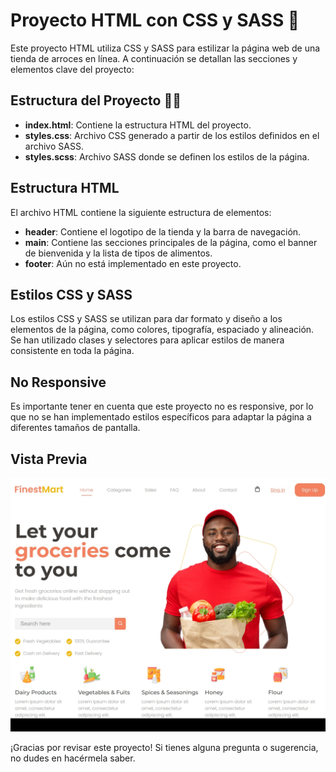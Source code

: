 # Proyecto HTML con CSS y SASS 🚀

Este proyecto HTML utiliza CSS y SASS para estilizar la página web de una tienda de arroces en línea. A continuación se detallan las secciones y elementos clave del proyecto:

## Estructura del Proyecto  👩‍💻

- **index.html**: Contiene la estructura HTML del proyecto.
- **styles.css**: Archivo CSS generado a partir de los estilos definidos en el archivo SASS.
- **styles.scss**: Archivo SASS donde se definen los estilos de la página.

## Estructura HTML

El archivo HTML contiene la siguiente estructura de elementos:

- **header**: Contiene el logotipo de la tienda y la barra de navegación.
- **main**: Contiene las secciones principales de la página, como el banner de bienvenida y la lista de tipos de alimentos.
- **footer**: Aún no está implementado en este proyecto.

## Estilos CSS y SASS

Los estilos CSS y SASS se utilizan para dar formato y diseño a los elementos de la página, como colores, tipografía, espaciado y alineación. Se han utilizado clases y selectores para aplicar estilos de manera consistente en toda la página.

## No Responsive

Es importante tener en cuenta que este proyecto no es responsive, por lo que no se han implementado estilos específicos para adaptar la página a diferentes tamaños de pantalla.

## Vista Previa

<img src="/img/proyecto.jpeg">

¡Gracias por revisar este proyecto! Si tienes alguna pregunta o sugerencia, no dudes en hacérmela saber.
